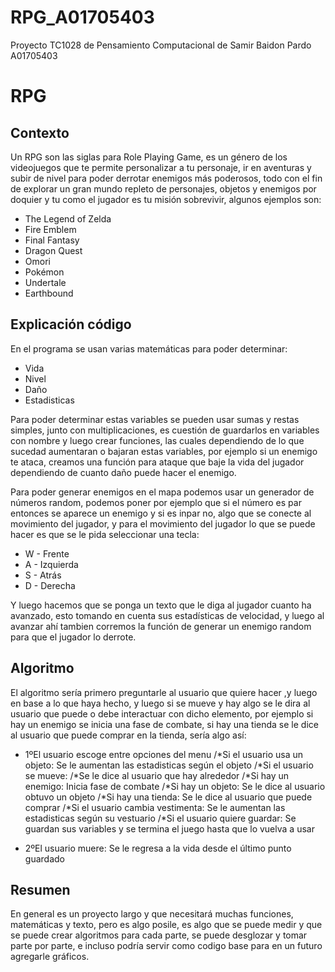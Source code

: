 # RPG_A01705403

Proyecto TC1028 de Pensamiento Computacional de Samir Baidon Pardo A01705403

# RPG

## Contexto

Un RPG son las siglas para Role Playing Game, es un género de los videojuegos que te permite personalizar a tu personaje, ir en aventuras y subir de nivel para poder derrotar enemigos más poderosos, todo con el fin de explorar un gran mundo repleto de personajes, objetos y enemigos por doquier y tu como el jugador es tu misión sobrevivir, algunos ejemplos son:
- The Legend of Zelda
- Fire Emblem
- Final Fantasy
- Dragon Quest
- Omori
- Pokémon
- Undertale
- Earthbound

## Explicación código

En el programa se usan varias matemáticas para poder determinar:
- Vida
- Nivel
- Daño
- Estadisticas

Para poder determinar estas variables se pueden usar sumas y restas simples, junto con multiplicaciones, es cuestión de guardarlos en variables con nombre y luego crear funciones, las cuales dependiendo de lo que sucedad aumentaran o bajaran estas variables, por ejemplo si un enemigo te ataca, creamos una función para ataque que baje la vida del jugador dependiendo de cuanto daño puede hacer el enemigo.

Para poder generar enemigos en el mapa podemos usar un generador de números random, podemos poner por ejemplo que si el número es par entonces se aparece un enemigo y si es inpar no, algo que se conecte al movimiento del jugador, y para el movimiento del jugador lo que se puede hacer es que se le pida seleccionar una tecla:
- W - Frente
- A - Izquierda
- S - Atrás
- D - Derecha

Y luego hacemos que se ponga un texto que le diga al jugador cuanto ha avanzado, esto tomando en cuenta sus estadísticas de velocidad, y luego al avanzar ahí tambien corremos la función de generar un enemigo random para que el jugador lo derrote.

## Algoritmo
El algoritmo sería primero preguntarle al usuario que quiere hacer ,y luego en base a lo que haya hecho, y luego si se mueve y hay algo se le dira al usuario que puede o debe interactuar con dicho elemento, por ejemplo si hay un enemigo se inicia una fase de combate, si hay una tienda se le dice al usuario que puede comprar en la tienda, sería algo así:

  - 1ºEl usuario escoge entre opciones del menu
      /*Si el usuario usa un objeto: Se le aumentan las estadisticas según el objeto
      /*Si el usuario se mueve:
        /*Se le dice al usuario que hay alrededor
          /*Si hay un enemigo: Inicia fase de combate
          /*Si hay un objeto: Se le dice al usuario obtuvo un objeto
          /*Si hay una tienda: Se le dice al usuario que puede comprar
     /*Si el usuario cambia vestimenta: Se le aumentan las estadisticas según su vestuario
     /*Si el usuario quiere guardar: Se guardan sus variables y se termina el juego hasta que lo vuelva a usar
  
  - 2ºEl usuario muere: Se le regresa a la vida desde el último punto guardado


## Resumen

En general es un proyecto largo y que necesitará muchas funciones, matemáticas y texto, pero es algo posile, es algo que se puede medir y que se puede crear algoritmos para cada parte, se puede desglozar y tomar parte por parte, e incluso podría servir como codigo base para en un futuro agregarle gráficos.


